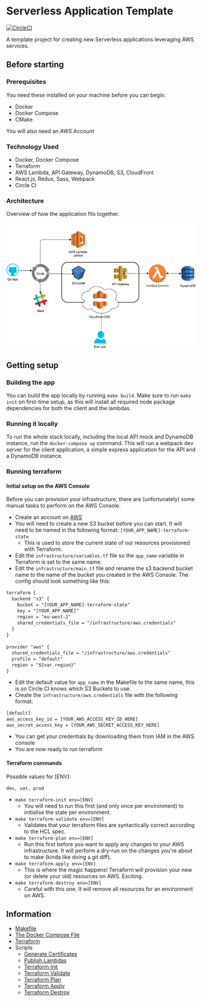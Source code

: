 # Serverless Application Template

[![CircleCI](https://circleci.com/gh/infinityworksltd/serverless.svg?style=svg)](https://circleci.com/gh/infinityworksltd/serverless)

A template project for creating new Serverless applications leveraging AWS services.

## Before starting

### Prerequisites
You need these installed on your machine before you can begin.

* Docker
* Docker Compose
* CMake

You will also need an _AWS Account_

### Technology Used
* Docker, Docker Compose
* Terraform
* AWS Lambda, API Gateway, DynamoDB, S3, CloudFront
* React.js, Redux, Sass, Webpack
* Circle CI

### Architecture
Overview of how the application fits together.

![Architecture Diagram](images/hti_architecture.png)

## Getting setup

### Building the app

You can build the app locally by running `make build`. Make sure to run `make init` on first-time setup, as this will install all required node package dependencies for both the client and the lambdas.

### Running it locally

To run the whole stack locally, including the local API mock and DynamoDB instance, run the `docker-compose up` command. This will run a webpack dev server for the client application, a simple express application for the API and a DynamoDB instance.

### Running terraform

#### Initial setup on the AWS Console

Before you can provision your infrastructure, there are (unfortunately) some manual tasks to perform on the AWS Console.

* Create an account on [AWS](https://aws.amazon.com/console/)
* You will need to create a new S3 bucket before you can start. It will need to be named in the following format: `[YOUR_APP_NAME]-terraform-state`
    * This is used to store the current state of our resources provisioned with Terraform.
* Edit the `infrastructure/variables.tf` file so the `app_name` variable in Terraform is set to the same name.
* Edit the `infrastructure/main.tf` file and rename the s3 backend bucket name to the name of the bucket you created in the AWS Console. The config should look something like this:

```
terraform {
  backend "s3" {
    bucket = "[YOUR_APP_NAME]-terraform-state"
    key = "[YOUR_APP_NAME]"
    region = "eu-west-2"
    shared_credentials_file = "/infrastructure/aws.credentials"
  }
}

provider "aws" {
  shared_credentials_file = "/infrastructure/aws.credentials"
  profile = "default"
  region = "${var.region}"
}

```

* Edit the default value for `app_name` in the Makefile to the same name, this is so Circle CI knows which S3 Buckets to use.
* Create the `infrastructure/aws.credentials` file with the following format:

```
[default]
aws_access_key_id = [YOUR_AWS_ACCESS_KEY_ID_HERE]
aws_secret_access_key = [YOUR_AWS_SECRET_ACCESS_KEY_HERE]
```

* You can get your credentials by downloading them from IAM in the AWS console
* You are now ready to run terraform

#### Terraform commands

Possible values for [ENV]:
```
dev, uat, prod
```

* `make terraform-init env=[ENV]`
  * You will need to run this first (and only once per environment) to initialise the state per environment.
* `make terraform-validate env=[ENV]`
  * Validates that your terraform files are syntactically correct according to the HCL spec.
* `make terraform-plan env=[ENV]`
  * Run this first before you want to apply any changes to your AWS infrastructure. It will perform a dry-run on the changes you're about to make (kinda like doing a git diff).
* `make terraform-apply env=[ENV]`
  * This is where the magic happens! Terraform will provision your new (or delete your old) resources on AWS. Exciting.
* `make terraform-destroy env=[ENV]`
  * Careful with this one. It will remove all resources for an environment on AWS.

## Information

* [Makefile](docs/makefile.md)
* [The Docker Compose File](docs/docker_compose.md)
* [Terraform](docs/terraform.md)
* Scripts
  * [Generate Certificates](docs/scripts/generate_cert.md)
  * [Publish Lambdas](docs/scripts/publish_lambdas.md)
  * [Terraform Init](docs/scripts/terraform_init.md)
  * [Terraform Validate](docs/scripts/terraform_validate.md)
  * [Terraform Plan](docs/scripts/terraform_plan.md)
  * [Terraform Apply](docs/scripts/terraform_apply.md)
  * [Terraform Destroy](docs/scripts/terraform_destroy.md)
